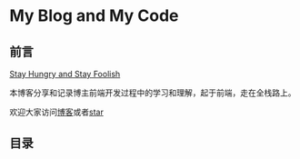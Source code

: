 # My Blog and My Code

## 前言

[Stay Hungry and Stay Foolish](http://www.iqiyi.com/w_19rrhpmkw9.html)


本博客分享和记录博主前端开发过程中的学习和理解，起于前端，走在全栈路上。


欢迎大家访问[博客](skixfox.top)或者[star](https://github.com/LoverFancy)

## 目录

### 

<!--博客搭建参考 [qiubaiying](https://github.com/qiubaiying) [Hux](https://github.com/huxpro)-->